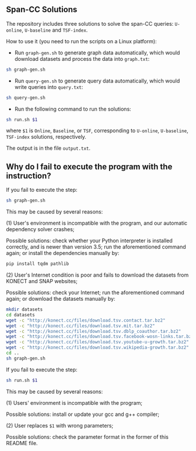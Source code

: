 ## Span-CC Solutions

The repository includes three solutions to solve the span-CC queries: ``U-online``, ``U-baseline`` and ``TSF-index``.

How to use it (you need to run the scripts on a Linux platform):

- Run ``graph-gen.sh`` to generate graph data automatically, which would download datasets and process the data into ``graph.txt``:

```sh
sh graph-gen.sh
```

- Run ``query-gen.sh`` to generate query data automatically, which would write queries into ``query.txt``:

```sh
sh query-gen.sh
```

- Run the following command to run the solutions:

```sh
sh run.sh $1
```

where ``$1`` is ``Online``, ``Baseline``, or ``TSF``, corresponding to ``U-online``, ``U-baseline``, ``TSF-index`` solutions, respectively.

The output is in the file ``output.txt``.

## Why do I fail to execute the program with the instruction?
If you fail to execute the step:

```sh
sh graph-gen.sh
```

This may be caused by several reasons:

(1) User's environment is incompatible with the program, and our automatic dependency solver crashes;

Possible solutions: check whether your Python interpreter is installed correctly, and is newer than version 3.5; run the aforementioned command again; or install the dependencies manually by:

```sh
pip install tqdm pathlib
```

(2) User's Internet condition is poor and fails to download the datasets from KONECT and SNAP websites;

Possible solutions: check your Internet; run the aforementioned command again; or download the datasets manually by:

```sh
mkdir datasets
cd datasets
wget -c "http://konect.cc/files/download.tsv.contact.tar.bz2"
wget -c "http://konect.cc/files/download.tsv.mit.tar.bz2"
wget -c "http://konect.cc/files/download.tsv.dblp_coauthor.tar.bz2"
wget -c "http://konect.cc/files/download.tsv.facebook-wosn-links.tar.bz2"
wget -c "http://konect.cc/files/download.tsv.youtube-u-growth.tar.bz2"
wget -c "http://konect.cc/files/download.tsv.wikipedia-growth.tar.bz2"
cd ..
sh graph-gen.sh
```

If you fail to execute the step:
```sh
sh run.sh $1
```

This may be caused by several reasons:

(1) Users' environment is incompatible with the program;

Possible solutions: install or update your gcc and g++ compiler;

(2) User replaces ``$1`` with wrong parameters;

Possible solutions: check the parameter format in the former of this README file.
